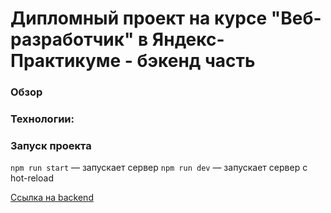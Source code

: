 # Дипломный проект на курсе "Веб-разработчик" в Яндекс-Практикуме - бэкенд часть

### Обзор

### Технологии:

### Запуск проекта

`npm run start` — запускает сервер
`npm run dev` — запускает сервер с hot-reload

[Ссылка на backend](https://api.movies.pavelsm.nomoredomains.monster)
